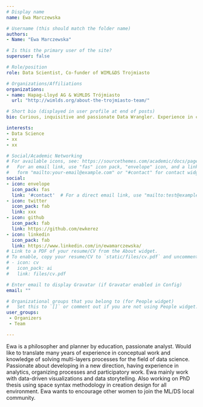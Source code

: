 ```yaml
---
# Display name
name: Ewa Marczewska

# Username (this should match the folder name)
authors:
- Name: "Ewa Marczewska"

# Is this the primary user of the site?
superuser: false

# Role/position
role: Data Scientist, Co-funder of WIML&DS Trojmiasto

# Organizations/Affiliations
organizations:
- name: Hapag-Lloyd AG & WiMLDS Trójmiasto
  url: "http://wimlds.org/about-the-trojmiasto-team/"

# Short bio (displayed in user profile at end of posts)
bio: Curious, inquisitive and passionate Data Wrangler. Experience in conceptual work as a philosopher and planner, with knowledge of solving multi-layers processes. Mainly work with data-driven visualizations and data storytelling. PhD thesis on using space syntax methodology in creating design for all environment. Responsible for cooperating in Women in Machine Learning & Data Science local chapter. Fluent in SQL, Tableau, R, Shiny, Python, Machine Learning.

interests:
- Data Science
- xx
- xx

# Social/Academic Networking
# For available icons, see: https://sourcethemes.com/academic/docs/page-builder/#icons
#   For an email link, use "fas" icon pack, "envelope" icon, and a link in the
#   form "mailto:your-email@example.com" or "#contact" for contact widget.
social:
- icon: envelope
  icon_pack: fas
  link: '#contact'  # For a direct email link, use "mailto:test@example.org".
- icon: twitter
  icon_pack: fab
  link: xxx
- icon: github
  icon_pack: fab
  link: https://github.com/ewkerez
- icon: linkedin
  icon_pack: fab
  link: https://www.linkedin.com/in/ewamarczewska/
# Link to a PDF of your resume/CV from the About widget.
# To enable, copy your resume/CV to `static/files/cv.pdf` and uncomment the lines below.
# - icon: cv
#   icon_pack: ai
#   link: files/cv.pdf

# Enter email to display Gravatar (if Gravatar enabled in Config)
email: ""

# Organizational groups that you belong to (for People widget)
#   Set this to `[]` or comment out if you are not using People widget.
user_groups:
 - Organizers
 - Team

---
```


Ewa is a philosopher and planner by education, passionate analyst. Would like to translate many years of experience in conceptual work and knowledge of solving multi-layers processes for the field of data science. Passionate about developing in a new direction, having experience in analytics, organizing processes and participatory work. Ewa mainly work with data-driven visualizations and data storytelling. Also working on PhD thesis using space syntax methodology in creation design for all environment. Ewa wants to encourage other women to join the ML/DS local community.

